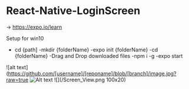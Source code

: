 # React-Native-LoginScreen
-> https://expo.io/learn

Setup for win10
- cd {path]
-mkdir {folderName}
-expo init {folderName}
-cd {folderName}
-Drag and Drop downloaded files
-npm i -g
-expo start

![alt text](https://github.com/[username]/[reponame]/blob/[branch]/image.jpg?raw=true
![Alt text](Screen_View.png.jpg?raw=true "Title")
![](/Screen_View.png 100x20)
